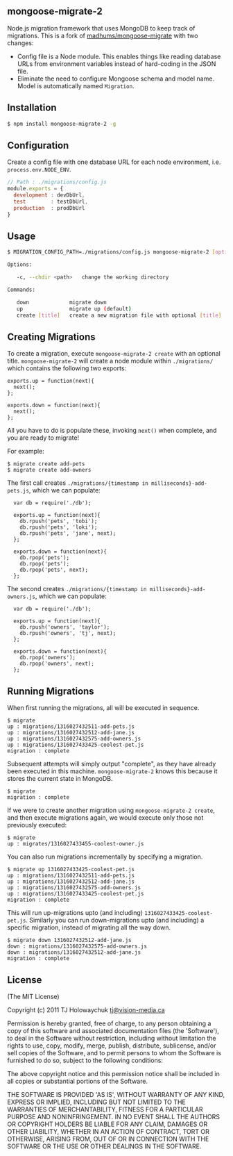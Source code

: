 ## mongoose-migrate-2

Node.js migration framework that uses MongoDB to keep track of migrations. This is a fork of [madhums/mongoose-migrate](https://github.com/madhums/mongoose-migrate) with two changes:

* Config file is a Node module. This enables things like reading database URLs from environment variables instead of hard-coding in the JSON file.
* Eliminate the need to configure Mongoose schema and model name. Model is automatically named `Migration`.

## Installation

```sh
$ npm install mongoose-migrate-2 -g
```
## Configuration

Create a config file with one database URL for each node environment, i.e. `process.env.NODE_ENV`.

```js
// Path : ./migrations/config.js
module.exports = {
  development : devDbUrl,
  test        : testDbUrl,
  production  : prodDbUrl
}
```

## Usage

```sh
$ MIGRATION_CONFIG_PATH=./migrations/config.js mongoose-migrate-2 [options] [command]

Options:

   -c, --chdir <path>   change the working directory

Commands:

   down             migrate down
   up               migrate up (default)
   create [title]   create a new migration file with optional [title]
```

## Creating Migrations

To create a migration, execute `mongoose-migrate-2 create` with an optional title. `mongoose-migrate-2` will create a node module within `./migrations/` which contains the following two exports:

    exports.up = function(next){
      next();
    };

    exports.down = function(next){
      next();
    };

All you have to do is populate these, invoking `next()` when complete, and you are ready to migrate!

For example:

    $ migrate create add-pets
    $ migrate create add-owners

The first call creates `./migrations/{timestamp in milliseconds}-add-pets.js`, which we can populate:

      var db = require('./db');

      exports.up = function(next){
        db.rpush('pets', 'tobi');
        db.rpush('pets', 'loki');
        db.rpush('pets', 'jane', next);
      };

      exports.down = function(next){
        db.rpop('pets');
        db.rpop('pets');
        db.rpop('pets', next);
      };

The second creates `./migrations/{timestamp in milliseconds}-add-owners.js`, which we can populate:

      var db = require('./db');

      exports.up = function(next){
        db.rpush('owners', 'taylor');
        db.rpush('owners', 'tj', next);
      };

      exports.down = function(next){
        db.rpop('owners');
        db.rpop('owners', next);
      };

## Running Migrations

When first running the migrations, all will be executed in sequence.

    $ migrate
    up : migrations/1316027432511-add-pets.js
    up : migrations/1316027432512-add-jane.js
    up : migrations/1316027432575-add-owners.js
    up : migrations/1316027433425-coolest-pet.js
    migration : complete

Subsequent attempts will simply output "complete", as they have already been executed in this machine. `mongoose-migrate-2` knows this because it stores the current state in MongoDB.

    $ migrate
    migration : complete

If we were to create another migration using `mongoose-migrate-2 create`, and then execute migrations again, we would execute only those not previously executed:

    $ migrate
    up : migrates/1316027433455-coolest-owner.js

You can also run migrations incrementally by specifying a migration.

    $ migrate up 1316027433425-coolest-pet.js
    up : migrations/1316027432511-add-pets.js
    up : migrations/1316027432512-add-jane.js
    up : migrations/1316027432575-add-owners.js
    up : migrations/1316027433425-coolest-pet.js
    migration : complete

This will run up-migrations upto (and including) `1316027433425-coolest-pet.js`. Similarly you can run down-migrations upto (and including) a specific migration, instead of migrating all the way down.

    $ migrate down 1316027432512-add-jane.js
    down : migrations/1316027432575-add-owners.js
    down : migrations/1316027432512-add-jane.js
    migration : complete

## License

(The MIT License)

Copyright (c) 2011 TJ Holowaychuk <tj@vision-media.ca>

Permission is hereby granted, free of charge, to any person obtaining a copy of this software and associated documentation files (the 'Software'), to deal in the Software without restriction, including without limitation the rights to use, copy, modify, merge, publish, distribute, sublicense, and/or sell copies of the Software, and to permit persons to whom the Software is furnished to do so, subject to the following conditions:

The above copyright notice and this permission notice shall be included in all copies or substantial portions of the Software.

THE SOFTWARE IS PROVIDED 'AS IS', WITHOUT WARRANTY OF ANY KIND, EXPRESS OR IMPLIED, INCLUDING BUT NOT LIMITED TO THE WARRANTIES OF MERCHANTABILITY, FITNESS FOR A PARTICULAR PURPOSE AND NONINFRINGEMENT. IN NO EVENT SHALL THE AUTHORS OR COPYRIGHT HOLDERS BE LIABLE FOR ANY CLAIM, DAMAGES OR OTHER LIABILITY, WHETHER IN AN ACTION OF CONTRACT, TORT OR OTHERWISE, ARISING FROM, OUT OF OR IN CONNECTION WITH THE SOFTWARE OR THE USE OR OTHER DEALINGS IN THE SOFTWARE.
